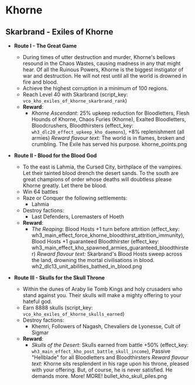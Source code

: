 # Khorne

## Skarbrand - Exiles of Khorne

* **Route I - The Great Game**
  * During times of utter destruction and murder, Khorne's bellows resound in the Chaos Wastes, causing madness in any that might hear. Of all the Ruinous Powers, Khorne is the biggest instigator of war and destruction. He will not rest until all the world is drowned in fire and blood.
  * Achieve the highest corruption in a minimum of 100 regions.
  * Reach Level 40 with Skarbrand (script_key: `vco_kho_exiles_of_khorne_skarbrand_rank`)
  * **Reward**:
    * _Khorne Ascendant_: 25% upkeep reduction for Bloodletters, Flesh Hounds of Khorne, Chaos Furies (Khorne), Exalted Bloodletters, Bloodcrushers, Bloodthirsters (effect_key: `wh3_dlc20_effect_upkeep_kho_daemons`), +8% replenishment (all armies)
_Reward flavour text:_ The world is in flames, broken and crumbling. The Exile has served his purpose.
khorne_points.png

* **Route II - Blood for the Blood God**
  * To the east is Lahmia, the Cursed City, birthplace of the vampires. Let their tainted blood drench the desert sands. To the south are great champions of order whose deaths will doubtless please Khorne greatly. Let there be blood.
  * Win 64 battles
  * Raze or Conquer the following settlements:
    * Lahmia
  * Destroy factions:
    * Last Defenders, Loremasters of Hoeth
  * **Reward**:
    * _The Reaping_: Blood Hosts +1 turn before attrition (effect_key: wh3_main_effect_force_khorne_bloodthirst_attrition_immunity), Blood Hosts +1 guaranteed Bloodthirster (effect_key: wh3_main_effect_kho_spawned_armies_guaranteed_bloodthirster)
_Reward flavour text:_ Skarbrand's Blood Hosts sweep across the land, drowning the mortal civilisations in blood.
wh2_dlc13_unit_abilities_bathed_in_blood.png

* **Route III - Skulls for the Skull Throne**
  * Within the dunes of Araby lie Tomb Kings and holy crusaders who stand against you. Their skulls will make a mighty offering to your hateful god.
  * Earn 8888 skulls (script_key: `vco_kho_exiles_of_khorne_skulls_earned`)
  * Destroy factions:
    * Khemri, Followers of Nagash, Chevaliers de Lyonesse, Cult of Sigmar
  * **Reward**:
    * _Skulls of the Desert_: Skulls earned from battle +50% (effect_key: `wh3_main_effect_kho_post_battle_skull_income`), Passive "Hellblade" for all Bloodletters and Bloodthirsters
_Reward flavour text:_ Khorne sits resplendent in his rage upon his throne, pleased with your offering. But, of course, he is never satisfied. He demands more. More! MORE!
bullet_kho_skull_piles.png
